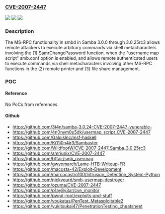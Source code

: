 ### [CVE-2007-2447](https://cve.mitre.org/cgi-bin/cvename.cgi?name=CVE-2007-2447)
![](https://img.shields.io/static/v1?label=Product&message=n%2Fa&color=blue)
![](https://img.shields.io/static/v1?label=Version&message=n%2Fa&color=blue)
![](https://img.shields.io/static/v1?label=Vulnerability&message=n%2Fa&color=brighgreen)

### Description

The MS-RPC functionality in smbd in Samba 3.0.0 through 3.0.25rc3 allows remote attackers to execute arbitrary commands via shell metacharacters involving the (1) SamrChangePassword function, when the "username map script" smb.conf option is enabled, and allows remote authenticated users to execute commands via shell metacharacters involving other MS-RPC functions in the (2) remote printer and (3) file share management.

### POC

#### Reference
No PoCs from references.

#### Github
- https://github.com/3t4n/samba-3.0.24-CVE-2007-2447-vunerable-
- https://github.com/4n0nym0u5dk/usermap_script_CVE-2007-2447
- https://github.com/GaloisInc/msf-haskell
- https://github.com/Ki11i0n4ir3/Sambaster
- https://github.com/WildfootW/CVE-2007-2447_Samba_3.0.25rc3
- https://github.com/amriunix/CVE-2007-2447
- https://github.com/b1fair/smb_usermap
- https://github.com/gwyomarch/Lame-HTB-Writeup-FR
- https://github.com/macosta-42/Exploit-Development
- https://github.com/marcocastro100/Intrusion_Detection_System-Python
- https://github.com/nickvourd/smb-usermap-destroyer
- https://github.com/ozuma/CVE-2007-2447
- https://github.com/p1ay8y3ar/cve_monitor
- https://github.com/pwnd-root/exploits-and-stuff
- https://github.com/voukatas/PenTest_Metasploitable2
- https://github.com/yukitsukai47/PenetrationTesting_cheatsheet

